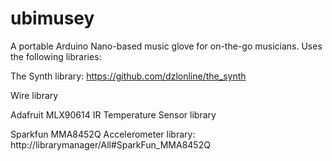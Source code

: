 # ubimusey
A portable Arduino Nano-based music glove for on-the-go musicians.
Uses the following libraries:

The Synth library: https://github.com/dzlonline/the_synth

Wire library

Adafruit MLX90614 IR Temperature Sensor library

Sparkfun MMA8452Q Accelerometer library: http://librarymanager/All#SparkFun_MMA8452Q
